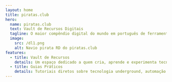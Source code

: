 ```yaml
---
layout: home
title: piratas.club
hero:
  name: piratas.club
  text: Vault de Recursos Digitais
  tagline: O maior compêndio digital do mundo em português de ferramentas, guias e conhecimentos essenciais para a cultura hacker.
  image:
    src: /dl1.png
    alt: Navio pirata RD do piratas.club
features:
  - title: Vault de Recursos
    details: Um espaço dedicado a quem cria, aprende e experimenta tecnologia. Aqui você encontra ferramentas, guias e materiais organizados para impulsionar seus projetos.
  - title: Guias Práticos
    details: Tutoriais diretos sobre tecnologia underground, automação e cultura hacker. Aprenda truques, métodos e ferramentas que ampliam seus limites digitais.
---
```


<script setup>
import { onMounted } from 'vue'

onMounted(() => {
  setTimeout(() => {
    // Buscar todos os cards de features
    const featureCards = document.querySelectorAll('.VPFeature')
    
    featureCards.forEach((card) => {
      // Buscar o título para identificar qual card é qual
      const titleElement = card.querySelector('h2, .title, h3')
      const title = titleElement ? titleElement.textContent.trim() : ''
      
      let iconSrc = ''
      let altText = ''
      
      if (title.includes('Vault')) {
        iconSrc = '/nerd.png'
        altText = 'Vault de Recursos'
      } else if (title.includes('Guias')) {
        iconSrc = '/hack1.png'
        altText = 'Guias Práticos'
      }
      
      if (iconSrc) {
        let iconElement = card.querySelector('.icon')
        if (!iconElement) {
          iconElement = document.createElement('div')
          iconElement.className = 'icon'
          card.insertBefore(iconElement, card.firstChild)
        }
        iconElement.innerHTML = `<img src="${iconSrc}" alt="${altText}" class="feature-icon" style="width: 64px; height: 64px; display: block; margin: 16px auto 16px auto;">`
      }
    })
  }, 500)
})
</script>

<style>
/* Replicando o efeito da logo dl1.png para os ícones */
.feature-icon {
  position: relative;
  z-index: 2;
  transition: transform 0.25s ease;
}

/* Glow colorido atrás dos ícones (igual ao da logo) */
.icon::before {
  content: "";
  position: absolute;
  width: 80px;
  height: 80px;
  top: 50%;
  left: 50%;
  transform: translate(-50%, -50%);
  pointer-events: none;
  z-index: 0;

  /* Mesmo gradiente da logo, mas menor */
  background:
    radial-gradient(
      circle at 55% 45%,
      rgba(155, 60, 255, 0.55) 0%,   /* #9B3CFF violeta */
      rgba(0, 183, 199, 0.45) 40%,   /* #00B7C7 ciano */
      rgba(0, 0, 0, 0) 70%
    );
  filter: blur(8px);
}

/* Efeito hover sutil (igual ao da logo) */
.feature-icon:hover {
  transform: scale(1.05);
}

/* Garantir que o container do ícone tenha posição relativa */
.icon {
  position: relative;
  z-index: 1;
}
</style>